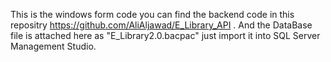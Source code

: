 This is the windows form code you can find the backend code in this repositry https://github.com/AliAljawad/E_Library_API . And the DataBase file is attached here as "E_Library2.0.bacpac" just import it into SQL Server Management Studio.
